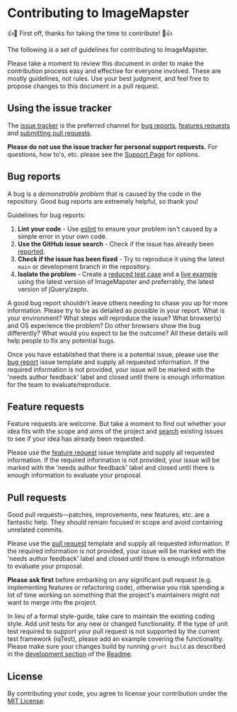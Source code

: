 # Contributing to ImageMapster

:+1::tada: First off, thanks for taking the time to contribute! :tada::+1:

The following is a set of guidelines for contributing to ImageMapster.

Please take a moment to review this document in order to make the contribution process easy and effective for everyone involved. These are mostly guidelines, not rules. Use your best judgment, and feel free to propose changes to this document in a pull request.

## Using the issue tracker

The [issue tracker](https://github.com/jamietre/ImageMapster/issues) is the preferred channel for [bug reports](#bug-reports), [features requests](#feature-requests) and [submitting pull requests](#pull-requests).

**Please do not use the issue tracker for personal support requests.** For questions, how to's, etc. please see the [Support Page](SUPPORT.md) for options.

## Bug reports

A bug is a _demonstrable problem_ that is caused by the code in the repository. Good bug reports are extremely helpful, so thank you!

Guidelines for bug reports:

1. **Lint your code** - Use [eslint](http://eslint.org/) to ensure your problem isn't caused by a simple error in your own code.
1. **Use the GitHub issue search** - Check if the issue has already been [reported](https://github.com/jamietre/ImageMapster/issues?q=is%3Aissue+).
1. **Check if the issue has been fixed** - Try to reproduce it using the latest `main` or development branch in the repository.
1. **Isolate the problem** - Create a [reduced test case](https://css-tricks.com/reduced-test-cases/) and a [live example](https://jsfiddle.net) using the latest version of ImageMapster and preferrably, the latest version of jQuery/zepto.

A good bug report shouldn't leave others needing to chase you up for more information. Please try to be as detailed as possible in your report. What is your environment? What steps will reproduce the issue? What browser(s) and OS experience the problem? Do other browsers show the bug differently? What would you expect to be the outcome? All these details will help people to fix any potential bugs.

Once you have established that there is a potential issue, please use the [bug report](https://github.com/jamietre/ImageMapster/issues/new?template=bug_report.yml) issue template and supply all requested information. If the required information is not provided, your issue will be marked with the 'needs author feedback' label and closed until there is enough information for the team to evaluate/reproduce.

## Feature requests

Feature requests are welcome. But take a moment to find out whether your idea fits with the scope and aims of the project and [search](https://github.com/jamietre/ImageMapster/issues?q=is%3Aissue+) existing issues to see if your idea has already been requested.

Please use the [feature request](https://github.com/jamietre/ImageMapster/issues/new?template=feature_request.yml) issue template and supply all requested information. If the required information is not provided, your issue will be marked with the 'needs author feedback' label and closed until there is enough information to evaluate your proposal.

## Pull requests

Good pull requests—patches, improvements, new features, etc. are a fantastic help. They should remain focused in scope and avoid containing unrelated commits.

Please use the [pull request](https://github.com/jamietre/ImageMapster/pulls/new?template=PULL_REQUEST_TEMPLATE.md) template and supply all requested information. If the required information is not provided, your issue will be marked with the 'needs author feedback' label and closed until there is enough information to evaluate your proposal.

**Please ask first** before embarking on any significant pull request (e.g. implementing features or refactoring code), otherwise you risk spending a lot of time working on something that the project's maintainers might not want to merge into the project.

In lieu of a formal style-guide, take care to maintain the existing coding style. Add unit tests for any new or changed functionality. If the type of unit test required to support your pull request is not supported by the current test framework (iqTest), please add an example covering the functionality. Please make sure your changes build by running `grunt build` as described in the [development section](README.md#development) of the [Readme](README.md).

## License

By contributing your code, you agree to license your contribution under the [MIT License](LICENSE).
